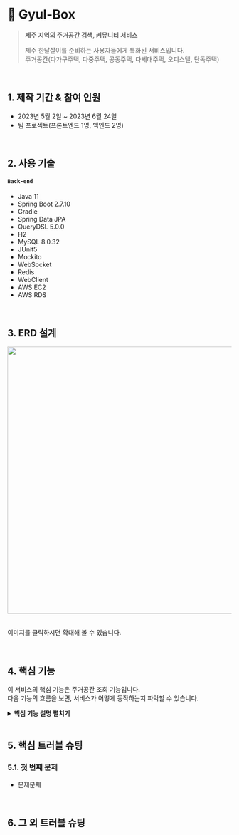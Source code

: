 # :pushpin: Gyul-Box
><b>제주 지역의 주거공간 검색, 커뮤니티 서비스</b>
>
>제주 한달살이를 준비하는 사용자들에게 특화된 서비스입니다.   
>주거공간(다가구주택, 다중주택, 공동주택, 다세대주택, 오피스텔, 단독주택)

</br>

## 1. 제작 기간 & 참여 인원
- 2023년 5월 2일 ~ 2023년 6월 24일
- 팀 프로젝트(프론트엔드 1명, 백엔드 2명)

</br>

## 2. 사용 기술
#### `Back-end`
  - Java 11
  - Spring Boot 2.7.10
  - Gradle
  - Spring Data JPA
  - QueryDSL 5.0.0
  - H2
  - MySQL 8.0.32
  - JUnit5
  - Mockito
  - WebSocket
  - Redis
  - WebClient
  - AWS EC2
  - AWS RDS

</br>

## 3. ERD 설계
<img src="https://github.com/bangjaeyoung/gyul-box/assets/80241053/71ec04c6-2c24-414f-99a1-a4dacb6de443" width=600 height=600>

</br>
</br>

이미지를 클릭하시면 확대해 볼 수 있습니다.

</br>

## 4. 핵심 기능
이 서비스의 핵심 기능은 주거공간 조회 기능입니다.   
다음 기능의 흐름을 보면, 서비스가 어떻게 동작하는지 파악할 수 있습니다.

<details>
  <summary><b>핵심 기능 설명 펼치기</b></summary>
<div markdown="1">

### 4.1. 전체 흐름
<img src="https://github.com/bangjaeyoung/gyul-box/assets/80241053/72a29c5c-dba1-46e0-8411-5c9544181cb6">

### 4.2. Controller
- 제주도 지역의 동이름으로 해당 동의 주거공간들을 조회합니다.

### 4.3. Service
### 4.4. Repository

</div>
</details>

</br>

## 5. 핵심 트러블 슈팅
### 5.1. 첫 번째 문제
- 문제문제

</br>

## 6. 그 외 트러블 슈팅
